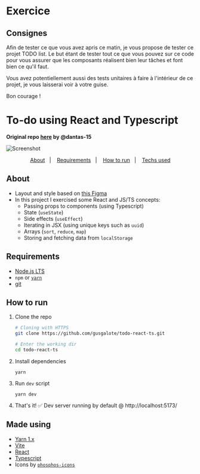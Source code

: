# Exercice

## Consignes

Afin de tester ce que vous avez apris ce matin, je vous propose de tester ce projet TODO list.
Le but étant de tester tout ce que vous pouvez sur ce code pour vous assurer que les composants réalisent bien leur tâches et font bien ce qu'il faut.

Vous avez potentiellement aussi des tests unitaires à faire à l'intérieur de ce projet, je vous laisserai voir à votre guise.

Bon courage !

# To-do using React and Typescript

**Original repo [here](https://github.com/dantas15/todo-react-ts) by @dantas-15**

![Screenshot](https://imgur.com/lDZoyUs.png)

<p align="center">  
  <a href="#about">About</a>&nbsp;&nbsp;&nbsp;|&nbsp;&nbsp;&nbsp;
  <a href="#requirements">Requirements</a>&nbsp;&nbsp;&nbsp;|&nbsp;&nbsp;&nbsp;
  <a href="#how-to-run">How to run</a>&nbsp;&nbsp;&nbsp;|&nbsp;&nbsp;&nbsp;
  <a href="#made-using">Techs used</a>
</p>

## About

- Layout and style based on [this Figma](https://www.figma.com/file/7KP5bZBfhjeYz5YZdHT7Wh/Task%2FToDo-List?node-id=0%3A1)
- In this project I exercised some React and JS/TS concepts:
  - Passing props to components (using Typescript)
  - State (`useState`)
  - Side effects (`useEffect`)
  - Iterating in JSX (using unique keys such as `uuid`)
  - Arrays (`sort`, `reduce`, `map`)
  - Storing and fetching data from `localStorage`

## Requirements

- [Node.js LTS](https://nodejs.org/en/)
- `npm` or [`yarn`](https://yarnpkg.com/)
- [git](https://git-scm.com/)

## How to run

1. Clone the repo

   ```bash
   # Cloning with HTTPS
   git clone https://github.com/gusgalote/todo-react-ts.git

   # Enter the working dir
   cd todo-react-ts
   ```

2. Install dependencies

   ```
   yarn
   ```

3. Run `dev` script

   ```
   yarn dev
   ```

4. That's it! ✅ Dev server running by default @ http://localhost:5173/

## Made using

- [Yarn 1.x](https://yarnpkg.com/)
- [Vite](https://vitejs.dev/)
- [React](https://reactjs.org/)
- [Typescript](https://www.typescriptlang.org/)
- Icons by [`phosphos-icons`](https://phosphoricons.com/)
